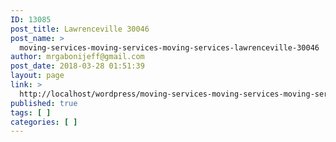```yaml
---
ID: 13085
post_title: Lawrenceville 30046
post_name: >
  moving-services-moving-services-moving-services-lawrenceville-30046
author: mrgabonijeff@gmail.com
post_date: 2018-03-28 01:51:39
layout: page
link: >
  http://localhost/wordpress/moving-services-moving-services-moving-services-lawrenceville-30046/
published: true
tags: [ ]
categories: [ ]
---
```

